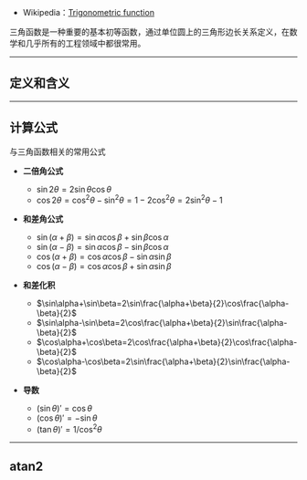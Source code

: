 + Wikipedia：[Trigonometric function](https://en.wikipedia.org/wiki/Trigonometric_functions)

三角函数是一种重要的基本初等函数，通过单位圆上的三角形边长关系定义，在数学和几乎所有的工程领域中都很常用。

---
## 定义和含义




---
## 计算公式

与三角函数相关的常用公式

+ **二倍角公式**
	+ $\sin2\theta =2\sin \theta\cos \theta$
	+ $\cos2\theta=\cos^2 \theta -\sin^2 \theta=1-2\cos^2 \theta=2\sin^2 \theta -1$
	
+ **和差角公式**
	+ $\sin(\alpha+\beta)=\sin\alpha\cos\beta+\sin\beta\cos\alpha$
	+ $\sin(\alpha-\beta)=\sin\alpha\cos\beta-\sin\beta\cos\alpha$
	+ $\cos(\alpha+\beta)=\cos\alpha\cos\beta-\sin\alpha\sin\beta$
	+ $\cos(\alpha-\beta)=\cos\alpha\cos\beta+\sin\alpha\sin\beta$
	
+ **和差化积**
	+ $\sin\alpha+\sin\beta=2\sin\frac{\alpha+\beta}{2}\cos\frac{\alpha-\beta}{2}$
	+ $\sin\alpha-\sin\beta=2\cos\frac{\alpha+\beta}{2}\sin\frac{\alpha-\beta}{2}$
	+ $\cos\alpha+\cos\beta=2\cos\frac{\alpha+\beta}{2}\cos\frac{\alpha-\beta}{2}$
	+ $\cos\alpha-\cos\beta=2\sin\frac{\alpha+\beta}{2}\sin\frac{\alpha-\beta}{2}$
	
+ **导数**
	+ $(\sin\theta)'=\cos\theta$
	+ $(\cos\theta)'=-\sin\theta$
	+ $(\tan\theta)'=1/\cos^2\theta$

---

## atan2 

